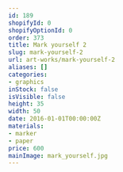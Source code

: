```yaml
---
id: 189
shopifyId: 0
shopifyOptionId: 0
order: 373
title: Mark yourself 2
slug: mark-yourself-2
url: art-works/mark-yourself-2
aliases: []
categories:
- graphics
inStock: false
isVisible: false
height: 35
width: 50
date: 2016-01-01T00:00:00Z
materials:
- marker
- paper
price: 600
mainImage: mark_yourself.jpg
---
```

